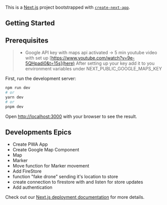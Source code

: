 This is a [Next.js](https://nextjs.org/) project bootstrapped with [`create-next-app`](https://github.com/vercel/next.js/tree/canary/packages/create-next-app).

## Getting Started

## Prerequisites 
>  - Google API key with maps api activated -> 5 min youtube video with set up [https://www.youtube.com/watch?v=9e-5QHpadi0&t=15s](here)
> After setting up your key add it to you environment variables under NEXT_PUBLIC_GOOGLE_MAPS_KEY


First, run the development server:

```bash
npm run dev
# or
yarn dev
# or
pnpm dev
```

Open [http://localhost:3000](http://localhost:3000) with your browser to see the result.


## Developments Epics

- Create PWA App
- Create Google Map Component 
 - Map
 - Marker
- Move function for Marker movement 
- Add FireStore
 - function "fake drone" sending it's location to store
 - create connection to firestore with and listen for store updates
- Add authentication 


Check out our [Next.js deployment documentation](https://nextjs.org/docs/deployment) for more details.
